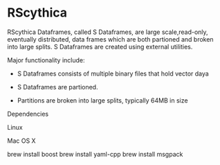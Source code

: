 # RScythica

RScythica Dataframes, called S Dataframes, are large scale,read-only,
eventually distributed, data frames which are both partioned and
broken into large splits. S Dataframes are created using external utilities.

Major functionality include:

* S Dataframes consists of multiple binary files that hold vector daya

* S Dataframes are partioned. 

* Partitions are broken into large splits, typically 64MB in size

Dependencies

Linux

Mac OS X

  brew install boost
  brew install yaml-cpp
  brew install msgpack
